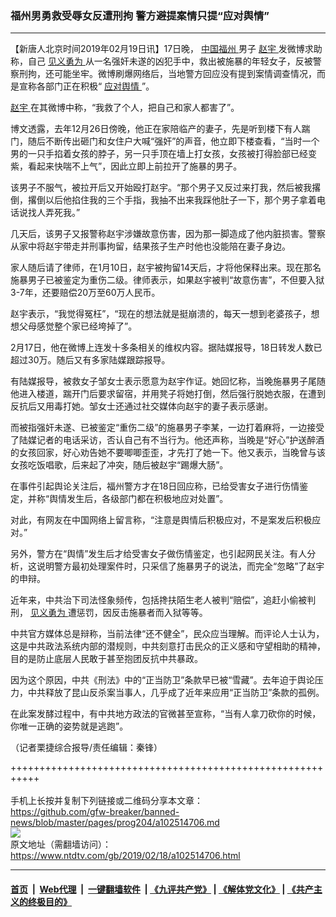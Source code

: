 ### 福州男勇救受辱女反遭刑拘 警方避提案情只提“应对舆情”
------------------------

<div class="post_content">
 <p>
  【新唐人北京时间2019年02月19日讯】17日晚，
  <a href="https://www.ntdtv.com/gb/中国福州.htm">
   中国福州
  </a>
  男子
  <a href="https://www.ntdtv.com/gb/赵宇.htm">
   赵宇
  </a>
  发微博求助称，自己
  <a href="https://www.ntdtv.com/gb/见义勇为.htm">
   见义勇为
  </a>
  从一名强奸未遂的凶犯手中，救出被施暴的年轻女子，反被警察刑拘，还可能坐牢。微博刷爆网络后，当地警方回应没有提到案情调查情况，而是宣称各部门正在积极“
  <a href="https://www.ntdtv.com/gb/应对舆情.htm">
   应对舆情
  </a>
  ”。
 </p>
 <p>
  <a href="https://www.ntdtv.com/gb/赵宇.htm">
   赵宇
  </a>
  在其微博中称，“我救了个人，把自己和家人都害了”。
 </p>
 <p>
  博文透露，去年12月26日傍晚，他正在家陪临产的妻子，先是听到楼下有人踹门，随后不断传出砸门和女住户大喊“强奸”的声音，他立即下楼查看，“当时一个男的一只手掐着女孩的脖子，另一只手顶在墙上打女孩，女孩被打得脸部已经变紫，看起来快喘不上气”，因此立即上前拉开了施暴的男子。
 </p>
 <p>
  该男子不服气，被拉开后又开始殴打赵宇。“那个男子又反过来打我，然后被我撂倒，撂倒以后他掐住我的三个手指，我抽不出来我踩他肚子一下，那个男子拿着电话说找人弄死我。”
 </p>
 <p>
  几天后，该男子又报警称赵宇涉嫌故意伤害，因为那一脚造成了他内脏损害。警察从家中将赵宇带走并刑事拘留，结果孩子生产时他也没能陪在妻子身边。
 </p>
 <p>
  家人随后请了律师，在1月10日，赵宇被拘留14天后，才将他保释出来。现在那名施暴男子已被鉴定为重伤二级。律师表示，如果赵宇被判“故意伤害”，不但要入狱3-7年，还要赔偿20万至60万人民币。
 </p>
 <p>
  赵宇表示，“我觉得冤枉”，“现在的想法就是挺崩溃的，每天一想到老婆孩子，想想父母感觉整个家已经垮掉了”。
 </p>
 <p>
  2月17日，他在微博上连发十多条相关的维权内容。据陆媒报导，18日转发人数已超过30万。随后又有多家陆媒跟踪报导。
 </p>
 <p>
  有陆媒报导，被救女子邹女士表示愿意为赵宇作证。她回忆称，当晚施暴男子尾随他进入楼道，踹开门后要求留宿，并用凳子将她打倒，然后强行脱她衣服，在遭到反抗后又用毒打她。邹女士还通过社交媒体向赵宇的妻子表示感谢。
 </p>
 <p>
  而被指强奸未遂、已被鉴定“重伤二级”的施暴男子李某，一边打着麻将，一边接受了陆媒记者的电话采访，否认自己有不当行为。他还声称，当晚是“好心”护送醉酒的女孩回家，好心劝告她不要唧唧歪歪，才先打了她一下。他又表示，当晚曾与该女孩吃饭唱歌，后来起了冲突，随后被赵宇“踢爆大肠”。
 </p>
 <p>
  在事件引起舆论关注后，福州警方才在18日回应称，已给受害女子进行伤情鉴定，并称“舆情发生后，各级部门都在积极地应对处置”。
 </p>
 <p>
  对此，有网友在中国网络上留言称，“注意是舆情后积极应对，不是案发后积极应对。”
 </p>
 <p>
  另外，警方在“舆情”发生后才给受害女子做伤情鉴定，也引起网民关注。有人分析，这说明警方最初处理案件时，只采信了施暴男子的说法，而完全“忽略”了赵宇的申辩。
 </p>
 <p>
  近年来，中共治下司法怪象频传，包括搀扶陌生老人被判“赔偿”，追赶小偷被判刑，
  <a href="https://www.ntdtv.com/gb/见义勇为.htm">
   见义勇为
  </a>
  遭惩罚，因反击施暴者而入狱等等。
 </p>
 <p>
  中共官方媒体总是辩称，当前法律“还不健全”，民众应当理解。而评论人士认为，这是中共政法系统内部的潜规则，中共刻意打击民众的正义感和守望相助的精神，目的是防止底层人民敢于甚至抱团反抗中共暴政。
 </p>
 <p>
  因为这个原因，中共《刑法》中的“正当防卫”条款早已被“雪藏”。去年迫于舆论压力，中共释放了昆山反杀案当事人，几乎成了近年来应用“正当防卫”条款的孤例。
 </p>
 <p>
  在此案发酵过程中，有中共地方政法的官微甚至宣称，“当有人拿刀砍你的时候，你唯一正确的姿势就是逃跑”。
 </p>
 <p>
  （记者栗捷综合报导/责任编辑：秦锋）
 </p>
 <div class="single_ad">
 </div>
</div>

+++++++++++++++++++++++++++++++++++++++++++++++++++++++++++<br/><br/>
手机上长按并复制下列链接或二维码分享本文章：<br/>
https://github.com/gfw-breaker/banned-news/blob/master/pages/prog204/a102514706.md <br/>
<a href='https://github.com/gfw-breaker/banned-news/blob/master/pages/prog204/a102514706.md'><img src='https://github.com/gfw-breaker/banned-news/blob/master/pages/prog204/a102514706.md.png'/></a> <br/>
原文地址（需翻墙访问）：https://www.ntdtv.com/gb/2019/02/18/a102514706.html


------------------------
#### [首页](https://github.com/gfw-breaker/banned-news/blob/master/README.md) &nbsp;|&nbsp; [Web代理](https://github.com/labour-camp/helloworld) &nbsp;|&nbsp; [一键翻墙软件](https://github.com/gfw-breaker/nogfw/blob/master/README.md) &nbsp;| [《九评共产党》](https://github.com/gfw-breaker/9ping.md/blob/master/README.md#九评之一评共产党是什么) | [《解体党文化》](https://github.com/gfw-breaker/jtdwh.md/blob/master/README.md) | [《共产主义的终极目的》](https://github.com/gfw-breaker/gczydzjmd.md/blob/master/README.md)

